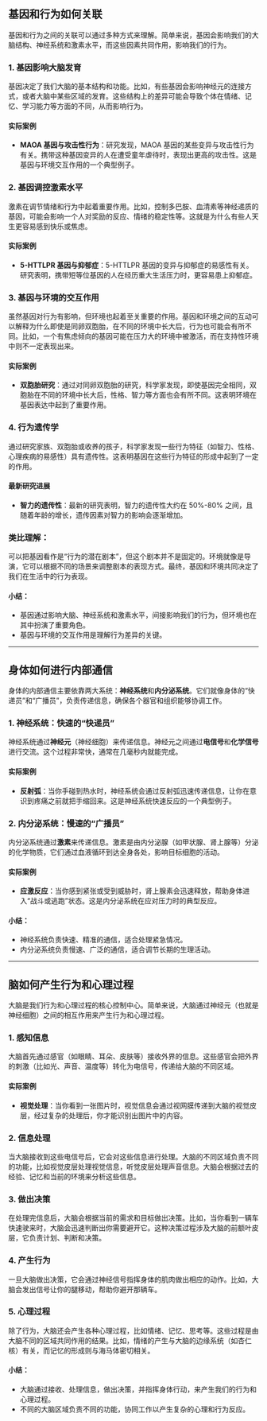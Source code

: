 ## 基因和行为如何关联

基因和行为之间的关联可以通过多种方式来理解。简单来说，基因会影响我们的大脑结构、神经系统和激素水平，而这些因素共同作用，影响我们的行为。

### 1. **基因影响大脑发育**

基因决定了我们大脑的基本结构和功能。比如，有些基因会影响神经元的连接方式，或者大脑中某些区域的发育。这些结构上的差异可能会导致个体在情绪、记忆、学习能力等方面的不同，从而影响行为。

#### 实际案例

- **MAOA 基因与攻击性行为**：研究发现，MAOA 基因的某些变异与攻击性行为有关。携带这种基因变异的人在遭受童年虐待时，表现出更高的攻击性。这是基因与环境交互作用的一个典型例子。

### 2. **基因调控激素水平**

激素在调节情绪和行为中起着重要作用。比如，控制多巴胺、血清素等神经递质的基因，可能会影响一个人对奖励的反应、情绪的稳定性等。这就是为什么有些人天生更容易感到快乐或焦虑。

#### 实际案例

- **5-HTTLPR 基因与抑郁症**：5-HTTLPR 基因的变异与抑郁症的易感性有关。研究表明，携带短等位基因的人在经历重大生活压力时，更容易患上抑郁症。

### 3. **基因与环境的交互作用**

虽然基因对行为有影响，但环境也起着至关重要的作用。基因和环境之间的互动可以解释为什么即使是同卵双胞胎，在不同的环境中长大后，行为也可能会有所不同。比如，一个有焦虑倾向的基因可能在压力大的环境中被激活，而在支持性环境中则不一定表现出来。

#### 实际案例

- **双胞胎研究**：通过对同卵双胞胎的研究，科学家发现，即使基因完全相同，双胞胎在不同的环境中长大后，性格、智力等方面也会有所不同。这表明环境在基因表达中起到了重要作用。

### 4. **行为遗传学**

通过研究家族、双胞胎或收养的孩子，科学家发现一些行为特征（如智力、性格、心理疾病的易感性）具有遗传性。这表明基因在这些行为特征的形成中起到了一定的作用。

#### 最新研究进展

- **智力的遗传性**：最新的研究表明，智力的遗传性大约在 50%-80% 之间，且随着年龄的增长，遗传因素对智力的影响会逐渐增加。

### 类比理解：

可以把基因看作是“行为的潜在剧本”，但这个剧本并不是固定的。环境就像是导演，它可以根据不同的场景来调整剧本的表现方式。最终，基因和环境共同决定了我们在生活中的行为表现。

#### 小结：

- 基因通过影响大脑、神经系统和激素水平，间接影响我们的行为，但环境也在其中扮演了重要角色。
- 基因与环境的交互作用是理解行为差异的关键。

---

## 身体如何进行内部通信

身体的内部通信主要依靠两大系统：**神经系统**和**内分泌系统**。它们就像身体的“快递员”和“广播员”，负责传递信息，确保各个器官和组织能够协调工作。

### 1. 神经系统：快速的“快递员”

神经系统通过**神经元**（神经细胞）来传递信息。神经元之间通过**电信号**和**化学信号**进行交流。这个过程非常快，通常在几毫秒内就能完成。

#### 实际案例

- **反射弧**：当你手碰到热水时，神经系统会通过反射弧迅速传递信息，让你在意识到疼痛之前就把手缩回来。这是神经系统快速反应的一个典型例子。

### 2. 内分泌系统：慢速的“广播员”

内分泌系统通过**激素**来传递信息。激素是由内分泌腺（如甲状腺、肾上腺等）分泌的化学物质，它们通过血液循环到达全身各处，影响目标细胞的活动。

#### 实际案例

- **应激反应**：当你感到紧张或受到威胁时，肾上腺素会迅速释放，帮助身体进入“战斗或逃跑”状态。这是内分泌系统在应对压力时的典型反应。

#### 小结：

- 神经系统负责快速、精准的通信，适合处理紧急情况。
- 内分泌系统负责慢速、广泛的通信，适合调节长期的生理活动。

---

## 脑如何产生行为和心理过程

大脑是我们行为和心理过程的核心控制中心。简单来说，大脑通过神经元（也就是神经细胞）之间的相互作用来产生行为和心理过程。

### 1. **感知信息**

大脑首先通过感官（如眼睛、耳朵、皮肤等）接收外界的信息。这些感官会把外界的刺激（比如光、声音、温度等）转化为电信号，传递给大脑的不同区域。

#### 实际案例

- **视觉处理**：当你看到一张图片时，视觉信息会通过视网膜传递到大脑的视觉皮层，经过复杂的处理后，你才能识别出图片中的内容。

### 2. **信息处理**

当大脑接收到这些电信号后，它会对这些信息进行处理。大脑的不同区域负责不同的功能，比如视觉皮层处理视觉信息，听觉皮层处理声音信息。大脑会根据过去的经验、记忆和当前的环境来分析这些信息。

### 3. **做出决策**

在处理完信息后，大脑会根据当前的需求和目标做出决策。比如，当你看到一辆车快速驶来时，大脑会迅速判断出你需要避开它。这种决策过程涉及大脑的前额叶皮层，它负责计划、判断和决策。

### 4. **产生行为**

一旦大脑做出决策，它会通过神经信号指挥身体的肌肉做出相应的动作。比如，大脑会发出信号让你的腿移动，帮助你避开那辆车。

### 5. **心理过程**

除了行为，大脑还会产生各种心理过程，比如情绪、记忆、思考等。这些过程是由大脑不同的区域共同作用的结果。比如，情绪的产生与大脑的边缘系统（如杏仁核）有关，而记忆的形成则与海马体密切相关。

#### 小结：

- 大脑通过接收、处理信息，做出决策，并指挥身体行动，来产生我们的行为和心理过程。
- 不同的大脑区域负责不同的功能，协同工作以产生复杂的心理和行为反应。
